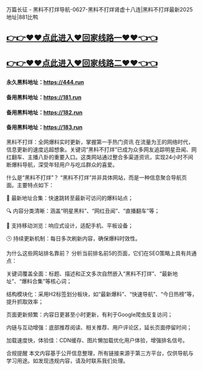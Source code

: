 万篇长征 - 黑料不打烊导航-0627-黑料不打烊肾虚十八连|黑料不打烊最新2025地址|881比鸭

## [👉👉♥♥点此进入♥回家线路一♥♥👈👈](https://unpkg.com/182run/index.html)
## [👉👉♥♥点此进入♥回家线路二♥♥👈👈](https://unpkg.com/182-1run/index.html)

#### 永久黑料地址：https://444.run
#### 备用黑料地址：https://181.run
#### 备用黑料地址：https://182.run
#### 备用黑料地址：https://183.run

黑料不打烊：全网爆料实时更新，掌握第一手热门资讯
在流量为王的网络时代，信息更新的速度远超想象。关键词“黑料不打烊”已成为众多网友追踪明星丑闻、网红翻车、主播八卦的重要入口。这类网站通过整合多渠道资讯，实现24小时不间断爆料导航，深受年轻用户与吃瓜群众的喜爱。

什么是“黑料不打烊”？
“黑料不打烊”并非具体网站，而是一种信息聚合导航页面。主要特点如下：

📌 最新地址合集：快速跳转至最新可访问的爆料站点；

🔍 内容分类清晰：涵盖“明星黑料”、“网红丑闻”、“直播翻车”等；

📱 支持移动浏览：响应式设计，适配手机、平板设备；

🕒 持续更新机制：每日多次刷新内容，确保爆料时效性。

为什么这些网站排名靠前？
分析当前排名前5的页面，它们在SEO策略上具有共通点：

关键词覆盖全面：标题、描述和正文多次自然嵌入“黑料不打烊”、“最新地址”、“爆料合集”等核心词；

结构模块化：采用H2标签划分板块，如“最新爆料”、“快速导航”、“今日热榜”等，提升抓取效率；

页面更新频繁：内容日更甚至小时更新，有利于Google爬虫反复访问；

内链与互动增强：底部推荐阅读、相关推荐、用户评论区，延长页面停留时间；

加载速度快，体验佳：CDN缓存、图片懒加载优化用户体验，增强排名信号。

合规提醒
本文内容基于公开信息整理，所有链接来源于第三方平台，仅供导航与学习用途。如发现违规内容，请及时联系我们处理。
